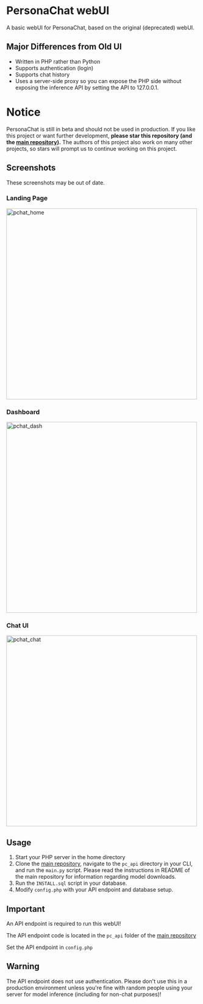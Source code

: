 # PersonaChat webUI

A basic webUI for PersonaChat, based on the original (deprecated) webUI.

## Major Differences from Old UI

 * Written in PHP rather than Python
 * Supports authentication (login)
 * Supports chat history
 * Uses a server-side proxy so you can expose the PHP side without exposing the inference API by setting the API to 127.0.0.1.

# Notice
PersonaChat is still in beta and should not be used in production. If you like this project or want further development, **please star this repository (and the [main repository](https://github.com/personachat/PersonaChat)).** The authors of this project also work on many other projects, so stars will prompt us to continue working on this project.

## Screenshots

These screenshots may be out of date.

### Landing Page

<img width="500" alt="pchat_home" src="https://github.com/personachat/webui/assets/76186054/a667bea5-1f16-4842-befe-f01039eb8bc1">

### Dashboard

<img width="500" alt="pchat_dash" src="https://github.com/personachat/webui/assets/76186054/a189344d-735e-4616-922a-1199d5646bb4">

### Chat UI

<img width="500" alt="pchat_chat" src="https://github.com/personachat/webui/assets/76186054/5f49584c-65ce-4c57-90c3-a6d16ff9fba5">

## Usage

1. Start your PHP server in the home directory
2. Clone the [main repository](https://github.com/personachat/PersonaChat), navigate to the `pc_api` directory in your CLI, and run the `main.py` script. Please read the instructions in README of the main repository for information regarding model downloads.
3. Run the `INSTALL.sql` script in your database.
4. Modify `config.php` with your API endpoint and database setup.

## Important

An API endpoint is required to run this webUI!

The API endpoint code is located in the `pc_api` folder of the [main repository](https://github.com/personachat/PersonaChat)

Set the API endpoint in `config.php`

## Warning

The API endpoint does not use authentication. Please don't use this in a production environment unless you're fine with random people using your server for model inference (including for non-chat purposes)!

